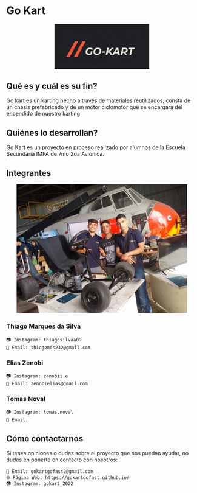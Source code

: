 # Go Kart
<div align="center">
<img src="imagenes/logo.jpeg" alt="Logo proyecto" width="250"/>

</div>

## Qué es y cuál es su fin?

Go kart es un karting hecho a traves de materiales reutilizados, consta de un chasis prefabricado y de un motor ciclomotor que se encargara del encendido de nuestro karting

## Quiénes lo desarrollan?
Go Kart es un proyecto en proceso realizado por alumnos de la Escuela Secundaria IMPA de 7mo 2da Avionica.

## Integrantes
<div align="center">

<img src="imagenes/integrantes.jpg" alt="Integrantes" width="450"/>

</div>

### Thiago Marques da Silva
    📷 Instagram: thiagosilvaa09
    📧 Email: thiagomds232@gmail.com
### Elias Zenobi
    📷 Instagram: zenobii.e
    📧 Email: zenobielias@gmail.com 
### Tomas Noval
    📷 Instagram: tomas.noval
    📧 Email: 


## Cómo contactarnos
Si tenes opiniones o dudas sobre el proyecto que nos puedan ayudar, no dudes en ponerte en contacto con nosotros:

    📧 Email: gokartgofast2@gmail.com
    🌐 Página Web: https://gokartgofast.github.io/
    📷 Instagram: gokart_2022
    